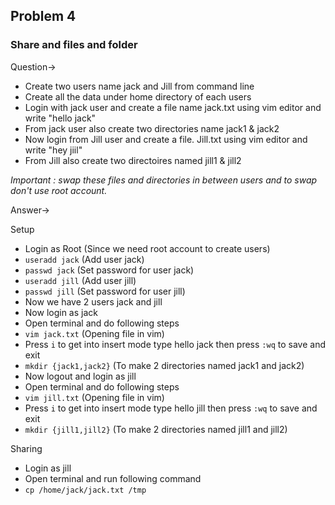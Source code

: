 ## Problem 4
### Share and files and folder 

Question-> 
  - Create two users name jack and Jill  from command line
  - Create all the data under home directory of each users 
  - Login with jack user and create a file name  jack.txt using vim editor and write "hello jack"
  - From jack user also create two directories name jack1 & jack2 
  - Now login from Jill user and create a file. Jill.txt using vim editor and write "hey jiil"
  - From Jill also create two directoires named jill1 & jill2 
  
*Important :  swap these files and directories in between users  and to swap don't use root account.*

Answer->

  Setup
  - Login as Root (Since we need root account to create users)
  - `useradd jack` (Add user jack)
  - `passwd jack` (Set password for user jack)
  - `useradd jill` (Add user jill)
  - `passwd jill` (Set password for user jill)
  - Now we have 2 users jack and jill
  - Now login as jack
  - Open terminal and do following steps
  - `vim jack.txt` (Opening file in vim)
  - Press `i` to get into insert mode type hello jack then press `:wq` to save and exit
  - `mkdir {jack1,jack2}` (To make 2 directories named jack1 and jack2)
  - Now logout and login as jill
  - Open terminal and do following steps
  - `vim jill.txt` (Opening file in vim)
  - Press `i` to get into insert mode type hello jill then press `:wq` to save and exit
  - `mkdir {jill1,jill2}` (To make 2 directories named jill1 and jill2)
  
  Sharing
   - Login as jill
   - Open terminal and run following command
   - `cp /home/jack/jack.txt /tmp`
